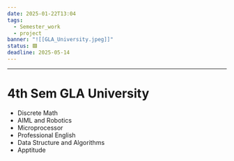 ```yaml
---
date: 2025-01-22T13:04
tags:
  - Semester_work
  - project
banner: "![[GLA_University.jpeg]]"
status: 🟩
deadline: 2025-05-14
---
```

---
# 4th Sem GLA University

- Discrete Math
- AIML and Robotics
- Microprocessor
- Professional English
- Data Structure and Algorithms
- Apptitude
